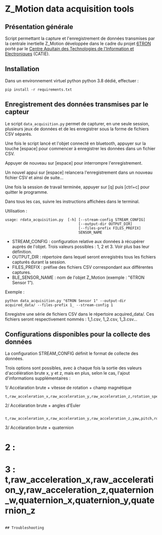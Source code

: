 # Z_Motion data acquisition tools

## Présentation générale

Script permettant la capture et l'enregistrement de données transmises par la centrale inertielle Z_Motion développée dans le cadre du projet [6TRON](https://6tron.io) porté par le [Centre Aquitain des Technologies de l'Information et Electroniques](https://www.catie.fr) (CATIE).

## Installation

Dans un environnement virtuel python python 3.8 dédié, effectuer :

```
pip install -r requirements.txt
```

## Enregistrement des données transmises par le capteur

Le script `data_acquisition.py` permet de capturer, en une seule session, plusieurs jeux de données et de les enregistrer sous la forme de fichiers CSV séparés.

Une fois le script lancé et l'objet connecté en bluetooth, appuyer sur la touche [espace] pour commencer à enregistrer les données dans un fichier CSV.

Appuyer de nouveau sur [espace] pour interrompre l'enregistrement.

Un nouvel appui sur [espace] relancera l'enregistrement dans un nouveau fichier CSV et ainsi de suite...

Une fois la session de travail terminée, appuyer sur [q] puis [ctrl+c] pour quitter le programme.

Dans tous les cas, suivre les instructions affichées dans le terminal.


Utilisation :

```
usage: rdata_acquisition.py  [-h] [--stream-config STREAM_CONFIG]
                                  [--output-dir OUTPUT_DIR]
                                  [--files-prefix FILES_PREFIX]
                                  SENSOR_NAME
```

- STREAM_CONFIG : configuration relative aux données à récupérer auprès de l'objet. Trois valeurs possibles : 1, 2 et 3. Voir plus bas leur définition.
- OUTPUT_DIR : répertoire dans lequel seront enregistrés tous les fichiers capturés durant la session.
- FILES_PREFIX : préfixe des fichiers CSV correspondant aux différentes captures.
- BLE_SENSOR_NAME : nom de l'objet Z_Motion (exemple : "6TRON Sensor 1").

Exemple :

```
python data_acquisition.py "6TRON Sensor 1" --output-dir acquired_data/ --files-prefix 1_ --stream-config 1
```

Enregistre une série de fichiers CSV dans le répertoire acquired_data/. 
Ces fichiers seront respectivement nommés : 1_1.csv, 1_2.csv, 1_3.csv...


## Configurations disponibles pour la collecte des données

La configuration STREAM_CONFIG définit le format de collecte des données.

Trois options sont possibles, avec à chaque fois la sortie des valeurs d'accélération brute x, y et z, mais en plus, selon le cas, l'ajout d'informations supplémentaires :

1/ Accélaration brute + vitesse de rotation + champ magnétique

```
t,raw_acceleration_x,raw_acceleration_y,raw_acceleration_z,rotation_speed_x,rotation_speed_y,rotation_speed_z,magnetic_field_x,magnetic_field_y,magnetic_field_z
```

2/ Accélaration brute + angles d'Euler

```
 t,raw_acceleration_x,raw_acceleration_y,raw_acceleration_z,yaw,pitch,roll
```

3/ Accélaration brute + quaternion


# 2 :
# 3 : t,raw_acceleration_x,raw_acceleration_y,raw_acceleration_z,quaternion_w,quaternion_x,quaternion_y,quaternion_z
```

## Troubleshooting
